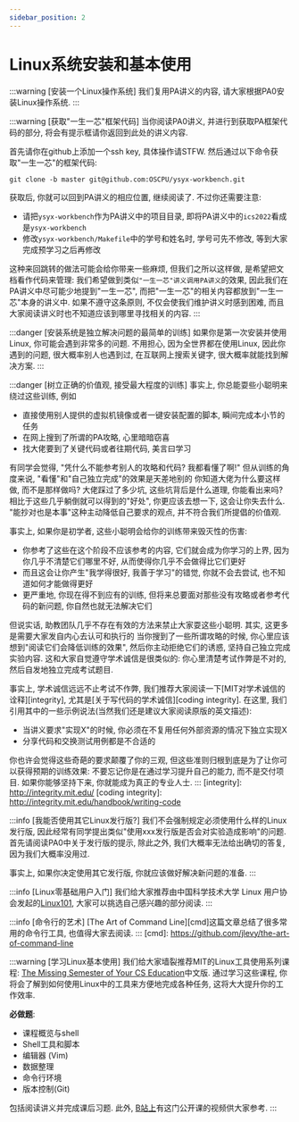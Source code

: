 ```yaml
---
sidebar_position: 2
---
```

# Linux系统安装和基本使用

:::warning
[安装一个Linux操作系统]
我们复用PA讲义的内容, 请大家根据PA0安装Linux操作系统.
:::

<!-- [PA0][pa0]
[pa0]: ../../../ics-pa/PA0.html -->

:::warning
[获取"一生一芯"框架代码]
当你阅读PA0讲义, 并进行到获取PA框架代码的部分, 将会有提示框请你返回到此处的讲义内容.

首先请你在github上添加一个ssh key, 具体操作请STFW.
然后通过以下命令获取"一生一芯"的框架代码:
```
git clone -b master git@github.com:OSCPU/ysyx-workbench.git
```
获取后, 你就可以回到PA讲义的相应位置, 继续阅读了.
不过你还需要注意:
* 请把`ysyx-workbench`作为PA讲义中的项目目录, 即将PA讲义中的`ics2022`看成是`ysyx-workbench`
* 修改`ysyx-workbench/Makefile`中的学号和姓名时, 学号可先不修改, 等到大家完成预学习之后再修改

这种来回跳转的做法可能会给你带来一些麻烦, 但我们之所以这样做, 是希望把文档看作代码来管理:
我们希望做到类似`"一生一芯"讲义调用PA讲义`的效果,
因此我们在PA讲义中尽可能少地提到"一生一芯", 而把"一生一芯"的相关内容都放到"一生一芯"本身的讲义中.
如果不遵守这条原则, 不仅会使我们维护讲义时感到困难, 而且大家阅读讲义时也不知道应该到哪里寻找相关的内容.
:::
<!-- -->
:::danger
[安装系统是独立解决问题的最简单的训练]
如果你是第一次安装并使用Linux, 你可能会遇到非常多的问题.
不用担心, 因为全世界都在使用Linux, 因此你遇到的问题, 很大概率别人也遇到过,
在互联网上搜索关键字, 很大概率就能找到解决方案.
:::
<!-- -->
:::danger
[树立正确的价值观, 接受最大程度的训练]
事实上, 你总能耍些小聪明来绕过这些训练, 例如
* 直接使用别人提供的虚拟机镜像或者一键安装配置的脚本, 瞬间完成本小节的任务
* 在网上搜到了所谓的PA攻略, 心里暗暗窃喜
* 找大佬要到了关键代码或者往期代码, 美言曰学习

有同学会觉得, "凭什么不能参考别人的攻略和代码? 我都看懂了啊!"
但从训练的角度来说, <Highlight color="#c40e0e">"看懂"和"自己独立完成"的效果是天差地别的</Highlight>
你知道大佬为什么要这样做, 而不是那样做吗?
大佬踩过了多少坑, 这些坑背后是什么道理, 你能看出来吗?
相比于这些几乎躺倒就可以得到的"好处", 你更应该去想一下, 这会让你失去什么.
"能抄对也是本事"这种主动降低自己要求的观点, 并不符合我们所提倡的价值观.

事实上, 如果你是初学者, 这些小聪明会给你的训练带来毁灭性的伤害:
* 你参考了这些在这个阶段不应该参考的内容, 它们就会成为你学习的上界,
  因为你几乎不清楚它们哪里不好, 从而使得你几乎不会做得比它们更好
* 而且这会让你产生"我学得很好, 我善于学习"的错觉, 你就不会去尝试, 也不知道如何才能做得更好
* 更严重地, 你现在得不到应有的训练, 但将来总要面对那些没有攻略或者参考代码的新问题, 你自然也就无法解决它们

但说实话, 助教团队几乎不存在有效的方法来禁止大家耍这些小聪明.
其实, <Highlight color="#0b6623">这更多是需要大家发自内心去认可和执行的</Highlight>
当你搜到了一些所谓攻略的时候, 你心里应该想到"阅读它们会降低训练的效果",
然后你主动拒绝它们的诱惑, 坚持自己独立完成实验内容.
这和大家自觉遵守学术诚信是很类似的:
你心里清楚考试作弊是不对的, 然后自发地独立完成考试题目.

事实上, 学术诚信远远不止考试不作弊,
我们推荐大家阅读一下[MIT对学术诚信的诠释][integrity],
尤其是[关于写代码的学术诚信][coding integrity].
在这里, 我们引用其中的一些示例说法(当然我们还是建议大家阅读原版的英文描述):
* 当讲义要求"实现X"的时候, 你必须在不复用任何外部资源的情况下独立实现X
* 分享代码和交换测试用例都是不合适的

你也许会觉得这些奇葩的要求颠覆了你的三观,
但这些准则归根到底是为了让你可以获得预期的训练效果:
不要忘记你是在通过学习提升自己的能力, 而不是交付项目.
如果你能够坚持下来, 你就能成为真正的专业人士.
:::
[integrity]: http://integrity.mit.edu/
[coding integrity]: http://integrity.mit.edu/handbook/writing-code

:::info
[我能否使用其它Linux发行版?]
我们不会强制规定必须使用什么样的Linux发行版,
因此经常有同学提出类似"使用xxx发行版是否会对实验造成影响"的问题.
首先请阅读PA0中关于发行版的提示,
除此之外, 我们大概率无法给出确切的答复, 因为我们大概率没用过.

事实上, 如果你决定使用其它发行版, 你就应该做好解决新问题的准备.
:::
<!-- -->
:::info
[Linux零基础用户入门]
我们给大家推荐由中国科学技术大学 Linux 用户协会发起的[Linux101][Linux101], 大家可以挑选自己感兴趣的部分阅读.
:::

[Linux101]: https://101.ustclug.org/

:::info
[命令行的艺术]
[The Art of Command Line][cmd]这篇文章总结了很多常用的命令行工具, 也值得大家去阅读.
:::
[cmd]: https://github.com/jlevy/the-art-of-command-line


<!-- -->
:::warning
[学习Linux基本使用]
我们给大家墙裂推荐MIT的Linux工具使用系列课程: [The Missing Semester of Your CS Education][missing]中文版.
通过学习这些课程, 你将会了解到如何使用Linux中的工具来方便地完成各种任务,
这将大大提升你的工作效率.

**必做题**:
* 课程概览与shell
* Shell工具和脚本
* 编辑器 (Vim)
* 数据整理
* 命令行环境
* 版本控制(Git)

包括阅读讲义并完成课后习题.
此外, [B站上][missing bilibili]有这门公开课的视频供大家参考.
:::

[missing]: https://missing-semester-cn.github.io/
[missing bilibili]: https://www.bilibili.com/video/BV1x7411H7wa
